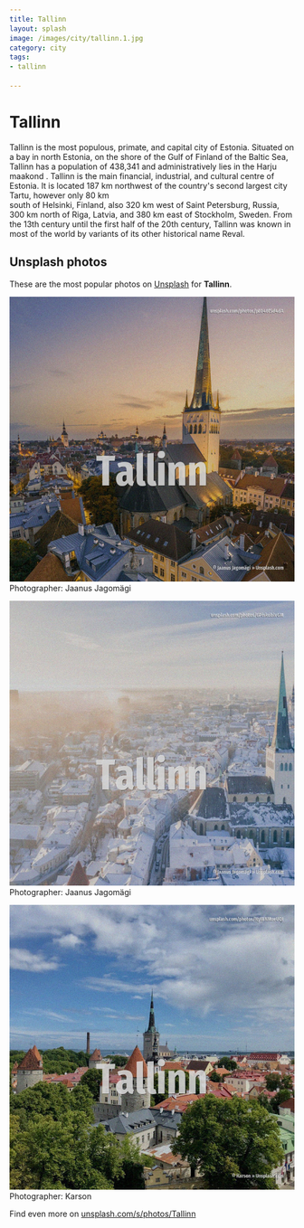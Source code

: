 ```yaml
---
title: Tallinn
layout: splash
image: /images/city/tallinn.1.jpg
category: city
tags:
- tallinn

---
```

# Tallinn

Tallinn  is the most populous, primate, and capital city of Estonia.
Situated on a bay in north Estonia, on the shore of the Gulf of Finland of the Baltic Sea, Tallinn 
has a population of 438,341  and administratively lies in the Harju maakond .
Tallinn is the main financial, industrial, and cultural centre of Estonia.
It is located 187 km  northwest of the country's second largest city Tartu, however only 80 km  
south of Helsinki, Finland, also 320 km  west of Saint Petersburg, Russia, 300 km  north of Riga, 
Latvia, and 380 km  east of Stockholm, Sweden.
From the 13th century until the first half of the 20th century, Tallinn was known in most of the 
world by variants of its other historical name Reval.

 
## Unsplash photos
These are the most popular photos on [Unsplash](https://unsplash.com) for **Tallinn**.
 
![Tallinn](/images/city/tallinn.1.jpg)
Photographer:  Jaanus Jagomägi
 
![Tallinn](/images/city/tallinn.2.jpg)
Photographer:  Jaanus Jagomägi
 
![Tallinn](/images/city/tallinn.3.jpg)
Photographer:  Karson
 
Find even more on [unsplash.com/s/photos/Tallinn](https://unsplash.com/s/photos/Tallinn)
 
